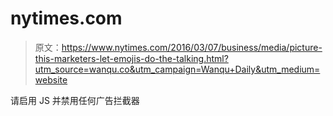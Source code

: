 # nytimes.com

> 原文：<https://www.nytimes.com/2016/03/07/business/media/picture-this-marketers-let-emojis-do-the-talking.html?utm_source=wanqu.co&utm_campaign=Wanqu+Daily&utm_medium=website>

请启用 JS 并禁用任何广告拦截器